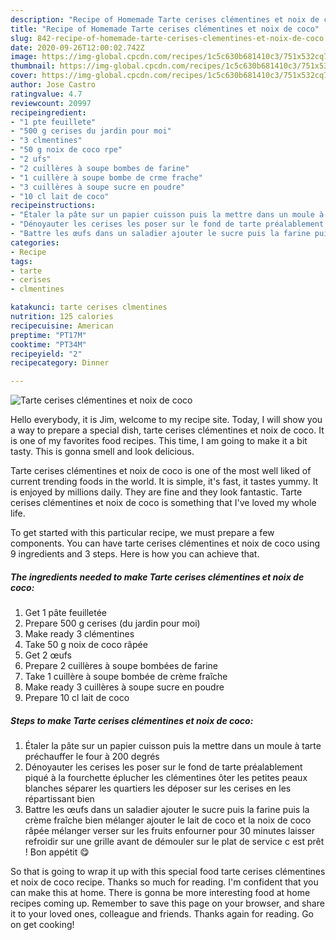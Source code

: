 ```yaml
---
description: "Recipe of Homemade Tarte cerises clémentines et noix de coco"
title: "Recipe of Homemade Tarte cerises clémentines et noix de coco"
slug: 842-recipe-of-homemade-tarte-cerises-clementines-et-noix-de-coco
date: 2020-09-26T12:00:02.742Z
image: https://img-global.cpcdn.com/recipes/1c5c630b681410c3/751x532cq70/tarte-cerises-clementines-et-noix-de-coco-photo-principale-de-la-recette.jpg
thumbnail: https://img-global.cpcdn.com/recipes/1c5c630b681410c3/751x532cq70/tarte-cerises-clementines-et-noix-de-coco-photo-principale-de-la-recette.jpg
cover: https://img-global.cpcdn.com/recipes/1c5c630b681410c3/751x532cq70/tarte-cerises-clementines-et-noix-de-coco-photo-principale-de-la-recette.jpg
author: Jose Castro
ratingvalue: 4.7
reviewcount: 20997
recipeingredient:
- "1 pte feuillete"
- "500 g cerises du jardin pour moi"
- "3 clmentines"
- "50 g noix de coco rpe"
- "2 ufs"
- "2 cuillères à soupe bombes de farine"
- "1 cuillère à soupe bombe de crme frache"
- "3 cuillères à soupe sucre en poudre"
- "10 cl lait de coco"
recipeinstructions:
- "Étaler la pâte sur un papier cuisson puis la mettre dans un moule à tarte préchauffer le four à 200 degrés"
- "Dénoyauter les cerises les poser sur le fond de tarte préalablement piqué à la fourchette éplucher les clémentines ôter les petites peaux blanches séparer les quartiers les déposer sur les cerises en les répartissant bien"
- "Battre les œufs dans un saladier ajouter le sucre puis la farine puis la crème fraîche bien mélanger ajouter le lait de coco et la noix de coco râpée mélanger verser sur les fruits enfourner pour 30 minutes laisser refroidir sur une grille avant de démouler sur le plat de service c est prêt ! Bon appétit 😋"
categories:
- Recipe
tags:
- tarte
- cerises
- clmentines

katakunci: tarte cerises clmentines 
nutrition: 125 calories
recipecuisine: American
preptime: "PT17M"
cooktime: "PT34M"
recipeyield: "2"
recipecategory: Dinner

---
```



![Tarte cerises clémentines et noix de coco](https://img-global.cpcdn.com/recipes/1c5c630b681410c3/751x532cq70/tarte-cerises-clementines-et-noix-de-coco-photo-principale-de-la-recette.jpg)

Hello everybody, it is Jim, welcome to my recipe site. Today, I will show you a way to prepare a special dish, tarte cerises clémentines et noix de coco. It is one of my favorites food recipes. This time, I am going to make it a bit tasty. This is gonna smell and look delicious.

Tarte cerises clémentines et noix de coco is one of the most well liked of current trending foods in the world. It is simple, it's fast, it tastes yummy. It is enjoyed by millions daily. They are fine and they look fantastic. Tarte cerises clémentines et noix de coco is something that I've loved my whole life.




To get started with this particular recipe, we must prepare a few components. You can have tarte cerises clémentines et noix de coco using 9 ingredients and 3 steps. Here is how you can achieve that.

<!--inarticleads1-->

##### The ingredients needed to make Tarte cerises clémentines et noix de coco:

1. Get 1 pâte feuilletée
1. Prepare 500 g cerises (du jardin pour moi)
1. Make ready 3 clémentines
1. Take 50 g noix de coco râpée
1. Get 2 œufs
1. Prepare 2 cuillères à soupe bombées de farine
1. Take 1 cuillère à soupe bombée de crème fraîche
1. Make ready 3 cuillères à soupe sucre en poudre
1. Prepare 10 cl lait de coco




<!--inarticleads2-->

##### Steps to make Tarte cerises clémentines et noix de coco:

1. Étaler la pâte sur un papier cuisson puis la mettre dans un moule à tarte préchauffer le four à 200 degrés
1. Dénoyauter les cerises les poser sur le fond de tarte préalablement piqué à la fourchette éplucher les clémentines ôter les petites peaux blanches séparer les quartiers les déposer sur les cerises en les répartissant bien
1. Battre les œufs dans un saladier ajouter le sucre puis la farine puis la crème fraîche bien mélanger ajouter le lait de coco et la noix de coco râpée mélanger verser sur les fruits enfourner pour 30 minutes laisser refroidir sur une grille avant de démouler sur le plat de service c est prêt ! Bon appétit 😋




So that is going to wrap it up with this special food tarte cerises clémentines et noix de coco recipe. Thanks so much for reading. I'm confident that you can make this at home. There is gonna be more interesting food at home recipes coming up. Remember to save this page on your browser, and share it to your loved ones, colleague and friends. Thanks again for reading. Go on get cooking!
